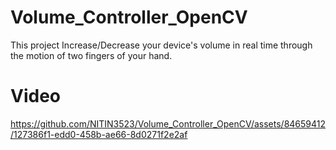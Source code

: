 # Volume_Controller_OpenCV
This project Increase/Decrease your device's volume in real time through the motion of two fingers of your hand.
# Video
https://github.com/NITIN3523/Volume_Controller_OpenCV/assets/84659412/127386f1-edd0-458b-ae66-8d0271f2e2af


